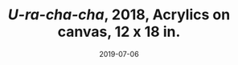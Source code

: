 ---
layout: allpaintingdetail
title:  <i>U-ra-cha-cha</i>, 2018, Acrylics on canvas, 12 x 18 in. 
date:   2019-07-06
image: Taeyoon_Choi_Urachacha_2018_HMU_1603.jpg
meta: 
orientation:
alt-text: Hot pink background with red stroke that divides the plane in half. Rounded stroke creates a sense of space, like a stadium and open sky. Black ink drawing of a figure holding a clear tube, that is larger than them. Three unexpressive cartoon faces looking blank. A pcartoon figure sitting in the background.
order: 
---
